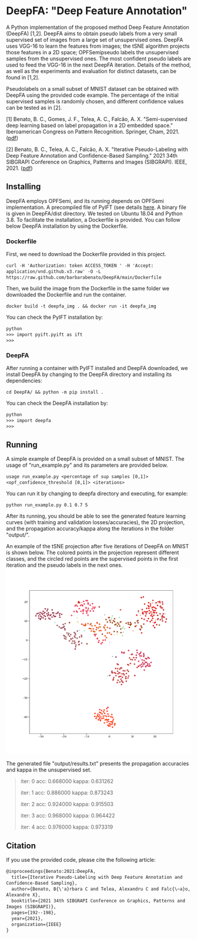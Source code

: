 # DeepFA: "Deep Feature Annotation" 

A Python implementation of the proposed method Deep Feature Annotation (DeepFA) [1,2]. DeepFA aims to obtain pseudo labels from a very small supervised set of images from a large set of unsupervised ones. DeepFA uses VGG-16 to learn the features from images; the tSNE algorithm projects those features in a 2D space; OPFSemipseudo labels the unsupervised samples from the unsupervised ones. The most confident pseudo labels are used to feed the VGG-16 in the next DeepFA iteration. Details of the method, as well as the experiments and evaluation for distinct datasets, can be found in [1,2].

Pseudolabels on a small subset of MNIST dataset can be obtained with DeepFA using the provided code example. The percentage of the initial supervised samples is randomly chosen, and different confidence values can be tested as in [2].


[1] Benato, B. C., Gomes, J. F., Telea, A. C., Falcão, A. X. "Semi-supervised deep learning based on label propagation in a 2D embedded space." Iberoamerican Congress on Pattern Recognition. Springer, Cham, 2021. ([pdf](https://www.ijcai.org/proceedings/2017/0345.pdf))

[2] Benato, B. C., Telea, A. C., Falcão, A. X. "Iterative Pseudo-Labeling with Deep Feature Annotation and Confidence-Based Sampling." 2021 34th SIBGRAPI Conference on Graphics, Patterns and Images (SIBGRAPI). IEEE, 2021. ([pdf](http://sibgrapi.sid.inpe.br/col/sid.inpe.br/sibgrapi/2021/09.06.19.40/doc/2021_sibgrapi_Benato-2.pdf))


## Installing

DeepFA employs OPFSemi, and its running depends on OPFSemi implementation. A precompiled file of PyIFT (see details [here](https://github.com/JoOkuma/PyIFT). A binary file is given in DeepFA/dist directory. We tested on Ubuntu 18.04 and Python 3.8. To facilitate the installation, a Dockerfile is provided. You can follow below DeepFA installation by using the Dockerfile.

### Dockerfile 

First, we need to download the Dockerfile provided in this project.
```
curl -H 'Authorization: token ACCESS_TOKEN ' -H 'Accept: application/vnd.github.v3.raw' -O -L https://raw.github.com/barbarabenato/DeepFA/main/Dockerfile
```

Then, we build the image from the Dockerfile in the same folder we downloaded the Dockerfile and run the container. 

```
docker build -t deepfa_img . && docker run -it deepfa_img 
```

You can check the PyIFT installation by:
```
python
>>> import pyift.pyift as ift
>>>
```


### DeepFA
After running a container with PyIFT installed and DeepFA downloaded, we install DeepFA by changing to the DeepFA directory and installing its dependencies:
```
cd DeepFA/ && python -m pip install .
```

You can check the DeepFA installation by:
```
python
>>> import deepfa
>>>
```

## Running
A simple example of DeepFA is provided on a small subset of MNIST. The usage of "run_example.py" and its parameters are provided below.
```
usage run_example.py <percentage of sup samples [0,1]> <opf_confidence_threshold [0,1]> <iterations>
```

You can run it by changing to deepfa directory and executing, for example:
```
python run_example.py 0.1 0.7 5 
```

After its running, you should be able to see the generated feature learning curves (with training and validation losses/accuracies), the 2D projection, and the propagation accuracy/kappa along the iterations in the folder "output/".

An example of the tSNE projection after five iterations of DeepFA on MNIST is shown below. The colored points in the projection represent different classes, and the circled red points are the supervised points in the first iteration and the pseudo labels in the next ones.
![tsne](deepfa/output/tsne_iter4.png)


The generated file "output/results.txt" presents the propagation accuracies and kappa in the unsupervised set.

>iter: 0		 acc: 0.668000	 kappa: 0.631262 
>
>iter: 1		 acc: 0.886000	 kappa: 0.873243 
>
>iter: 2		 acc: 0.924000	 kappa: 0.915503 
>
>iter: 3		 acc: 0.968000	 kappa: 0.964422 
>
>iter: 4		 acc: 0.976000	 kappa: 0.973319 


## Citation
If you use the provided code, please cite the following article:
```
@inproceedings{Benato:2021:DeepFA,
  title={Iterative Pseudo-Labeling with Deep Feature Annotation and Confidence-Based Sampling},
  author={Benato, B{\'a}rbara C and Telea, Alexandru C and Falc{\~a}o, Alexandre X},
  booktitle={2021 34th SIBGRAPI Conference on Graphics, Patterns and Images (SIBGRAPI)},
  pages={192--198},
  year={2021},
  organization={IEEE}
}
```

